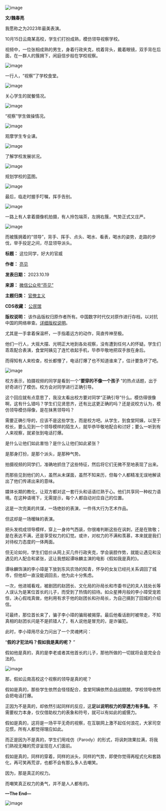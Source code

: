 ![image](https://chinadigitaltimes.net/chinese/files/2023/10/post-701274-653106dddd7a4.png)


**文/魏春亮** 


我愿称之为2023年最美表演。



10月15日云南某高校，学生们打扮成熟，模仿领导视察学校。


视频中，一位张相成熟的男生，身着行政夹克，梳着背头，戴着眼镜，双手背在后面，在一群人的簇拥下，闲庭信步般在学校视察。


![image](https://chinadigitaltimes.net/chinese/files/2023/10/post-701274-653106dde5577.)


一行人，“视察”了学校食堂。


![image](https://chinadigitaltimes.net/chinese/files/2023/10/post-701274-653106ddecbee.)


关心学生的就餐情况。


![image](https://chinadigitaltimes.net/chinese/files/2023/10/post-701274-653106de00956.)


“视察”学生做操情况。


![image](https://chinadigitaltimes.net/chinese/files/2023/10/post-701274-653106de084f6.)


观摩学生专业课。


![image](https://chinadigitaltimes.net/chinese/files/2023/10/post-701274-653106de107d4.)


了解学校发展状况。


![image](https://chinadigitaltimes.net/chinese/files/2023/10/post-701274-653106de18046.)


规划学校的蓝图。


![image](https://chinadigitaltimes.net/chinese/files/2023/10/post-701274-653106de1f106.)


最后，临走时握手叮嘱，挥手告别。


![image](https://chinadigitaltimes.net/chinese/files/2023/10/post-701274-653106de266fd.)


一路上有人拿着摄像机拍摄，有人拎包端茶，左拥右簇，气势正式又庄严。


![image](https://chinadigitaltimes.net/chinese/files/2023/10/post-701274-653106de2e616.)


而被簇拥着的“领导”，背手、挥手、点头、喝水、看表，喝水的姿势，走路的步伐，举手投足之间，尽显领导派头。




**标题：** 这位同学，好大的官威  

**作者：** [亮见](https://chinadigitaltimes.net/space/亮见)  

**发表日期：** 2023.10.19  

**来源：** [微信公众号“亮见”](https://web.archive.org/web/https://mp.weixin.qq.com/s/Td9piMpwpG_4pLMxFFlQ5Q)  

**主题归类：** [官僚主义](https://chinadigitaltimes.net/space/官僚主义)  

**CDS收藏：** [公民馆](https://chinadigitaltimes.net/space/%E5%85%AC%E6%B0%91%E9%A6%86)  

**版权说明：** 该作品版权归原作者所有。中国数字时代仅对原作进行存档，以对抗中国的网络审查。[详细版权说明](https://chinadigitaltimes.net/chinese/copyright)。


尤其是一手拿着保温杯，一手指着远方的动作，简直传神至极。


他们一行人，大摇大摆、光明正大地到各处视察，没有遭到任何人的怀疑。学生们乖乖配合表演，食堂阿姨见了连忙收起手机，毕恭毕敬地把双手放在身后。


而得知有人来检查，校长都懵了，电话打爆了也不知道谁来了，估计要急坏了吧。


![image](https://chinadigitaltimes.net/chinese/files/2023/10/post-701274-653106de4834f.png)


校方表示，拍摄视频的同学是看到一个“**要穿的不像一个孩子** ”的热点话题，出于好奇进行了模仿。校方会对同学进行正确引导。


这个回应就有点意思了，我没太看出校方要对同学“正确引导”什么。模仿得很像啊，这有什么错吗？学生们见贤思齐，还有比这更正确的吗？还是说校方认为，模仿领导模仿得像，是在抹黑领导吗？


需要正确引导的，应该不是这些学生，而是校方吧。从学生，到食堂阿姨，以至于校长，要么见到一个领导模样的陌生人，就毕恭毕敬地配合和讨好；要么一听到有人来视察，就紧张到电话打爆。


是什么让他们如此害怕？是什么让他们如此紧张？


是那身打扮，是那个派头，是那种气势。


拍摄视频的同学们，准确地抓住了这些特征，然后将它们无微不至地表现了出来。


而那些见到他们的人，虽然从未谋面，虽然不知来历，但每个人都精准无误地解读出了他们传递出来的意味。


媒体长期的教化，让双方都对这一套行头和话语烂熟于心。他们共享同一种权力语境。在这种语境下，无需提示，每个人都自动对应自己的位置。


这是一次完美的共谋，一场绝妙的表演，一件伟大行为艺术作品。


但这却是一场暧昧的表演。


把头发梳成领导模样，穿上一身帅气西装，你很难判断这些在讽刺，还是在致敬；是在表达不满，还是享受权力的幻觉。或许，对权力的不满和羡慕，本来就是我们对待权力态度的一体两面。


但无论如何，学生们低价从网上买几件行政夹克，学会装腔作势，就能让遇见和没遇见的人配合和紧张，这让我想起谭咏麟主演的电影《假如我是真的》。


谭咏麟饰演的李小璋是下放到东风农场的知青，怀孕的女友已经托关系调回了城市，但他却一直没能调回去，他为此十分焦虑。


一次，他进城看戏，被剧团的赵团长、文化局的孙局长和市委书记的夫人钱处长等人误认为是某位首长的儿子，而受到了热情的招待。如众星捧月般的李小璋受宠若惊，决心假戏真做，他利用有求于他的赵团长和孙局长，为自己搞到了回城的介绍信。


可最终，那位首长来了，骗子李小璋的骗局被揭穿。最后他看话剧时被带走，不知真相的赵团长问是不是抓错人了，有人说他是冒充的，是诈骗犯。


此时，李小璋用尽全力问出了一个灵魂拷问：


“**假的才犯法吗？假如我是真的呢？** ”


假如他是真的，真的是李老或者其他首长的儿子，那他所做的一切就将会是完全合法的。


![image](https://chinadigitaltimes.net/chinese/files/2023/10/post-701274-653106de4ff5c.)


那，假如云南高校这个视察的领导是真的呢？


假如是真的，那些学生依然会怪怪配合，食堂阿姨依然会战战兢兢，学校领导依然会把电话打爆。


正因为不是真的，却依然引起同样的反应，这**足以说明权力的穿透力有多强。** 不需要权力本身，仅仅借助权力的表象和符号，就可以有如此的威慑力。


假如是真的，这将是一场平平无奇的视察，在互联网上激不起任何浪花，大家司空见惯，所有人都觉得理应如此。


而正是因为不是真的，学生们用戏仿（Parody）的形式，将讽刺效果拉满，将我们熟视无睹的荒谬呈现在人们面前。


假如是真的，同样的穿着，同样的派头，同样的气势，即使你觉得再程式化和套路化，再可笑再荒谬，也都不会有那么多人去嘲笑。


因为，那是真正的权力。


而嘲笑真正权力的勇气，并不是人人都有的。


**—The End—** 


![image](https://chinadigitaltimes.net/chinese/files/2023/10/post-701274-653106de5b87f.png)

